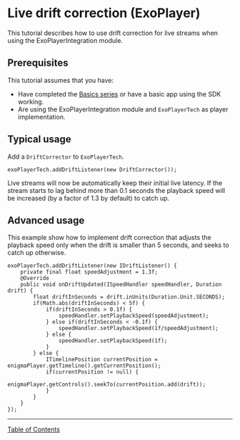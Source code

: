 <!--
SPDX-FileCopyrightText: 2024 Red Bee Media Ltd <https://www.redbeemedia.com/>

SPDX-License-Identifier: MIT
-->

# Live drift correction (ExoPlayer)
This tutorial describes how to use drift correction for live streams when using the
ExoPlayerIntegration module.

## Prerequisites

This tutorial assumes that you have:
* Have completed the [Basics series](../basics/introduction.md) or have a basic app using the SDK working.
* Are using the ExoPlayerIntegration module and `ExoPlayerTech` as player implementation.

## Typical usage

Add a `DriftCorrector` to `ExoPlayerTech`.
```
exoPlayerTech.addDriftListener(new DriftCorrector());
```

Live streams will now be automatically keep their initial live latency. If the stream starts to lag behind
more than 0.1 seconds the playback speed will be increased (by a factor of 1.3 by default) to catch up.

## Advanced usage

This example show how to implement drift correction that adjusts the playback speed only when the drift is
smaller than 5 seconds, and seeks to catch up otherwise.

```
exoPlayerTech.addDriftListener(new IDriftListener() {
    private final float speedAdjustment = 1.3f;
    @Override
    public void onDriftUpdated(ISpeedHandler speedHandler, Duration drift) {
        float driftInSeconds = drift.inUnits(Duration.Unit.SECONDS);
        if(Math.abs(driftInSeconds) < 5f) {
            if(driftInSeconds > 0.1f) {
                speedHandler.setPlaybackSpeed(speedAdjustment);
            } else if(driftInSeconds < -0.1f) {
                speedHandler.setPlaybackSpeed(1f/speedAdjustment);
            } else {
                speedHandler.setPlaybackSpeed(1f);
            }
        } else {
            ITimelinePosition currentPosition = enigmaPlayer.getTimeline().getCurrentPosition();
            if(currentPosition != null) {
                enigmaPlayer.getControls().seekTo(currentPosition.add(drift));
            }
        }
    }
});
```


___
[Table of Contents](../index.md)<br/>
